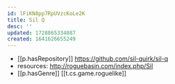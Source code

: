 ```yaml
---
id: lFiKN8pp7RpUVzcKoLe2K
title: Sil Q
desc: ''
updated: 1728865334887
created: 1641626655249
---
```



- [[p.hasRepository]] https://github.com/sil-quirk/sil-q
- resources:  http://roguebasin.com/index.php/Sil  
- [[p.hasGenre]] [[t.cs.game.roguelike]]
